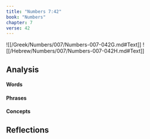 ```yaml
---
title: "Numbers 7:42"
book: "Numbers"
chapter: 7
verse: 42
---
```

![[/Greek/Numbers/007/Numbers-007-042G.md#Text]]
![[/Hebrew/Numbers/007/Numbers-007-042H.md#Text]]

## Analysis

#### Words

#### Phrases

#### Concepts

## Reflections
